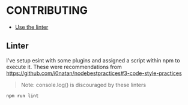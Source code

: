 # CONTRIBUTING

 - [Use the linter](#linter)

## Linter

I've setup esint with some plugins and assigned a script within npm to execute it.
These were recommendations from https://github.com/i0natan/nodebestpractices#3-code-style-practices
> Note: console.log() is discouraged by these linters

``` bash
npm run lint
```
